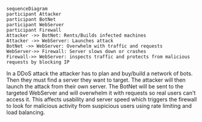 ```mermaid
sequenceDiagram
participant Attacker
participant BotNet
participant WebServer
participant Firewall
Attacker ->> BotNet: Rents/Builds infected machines 
Attacker ->> WebServer: Launches attack
BotNet ->> WebServer: Overwhelm with traffic and requests
WebServer->> Firewall: Server slows down or crashes
Firewall->> WebServer: inspects traffic and protects from malicious requests by blocking IP
```

In a DDoS attack the attacker has to plan and buy/build a network of bots. Then they must find a server they want to target.
The attacker will then launch the attack from their own server. The BotNet will be sent to the targeted WebServer
and will overwhelm it with requests so real users can't access it. This affects usability and server speed which triggers
the firewall to look for malicious activity from suspicious users using rate limiting and load balancing.

